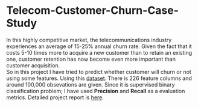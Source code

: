 # Telecom-Customer-Churn-Case-Study 
In this highly competitive market, the telecommunications industry experiences an average of 15-25% annual churn rate. Given the fact that it costs 5-10 times more to acquire a new customer than to retain an existing one, customer retention has now become even more important than customer acquisition.  
So in this project I have tried to predict whether customer will churn or not using some features. Using this [dataset](https://github.com/jajinkya/Telecom-Customer-Churn-Case-Study/blob/main/telecom_churn_data.rar). There is 226 feature columns and around 100,000 obsevations are given. Since it is supervised binary classification problem; I have used **Precision** and **Recall** as a evaluation metrics. 
Detailed project report is [here]().
